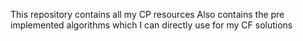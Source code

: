 This repository contains all my CP resources
Also contains the pre implemented algorithms which I can directly use for my CF solutions
